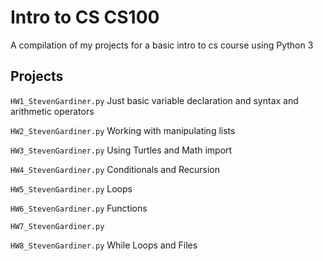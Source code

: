 # Intro to CS CS100
A compilation of my projects for a basic intro to cs course using Python 3

## Projects

`HW1_StevenGardiner.py` Just basic variable declaration and syntax and arithmetic operators

`HW2_StevenGardiner.py` Working with manipulating lists

`HW3_StevenGardiner.py` Using Turtles and Math import

`HW4_StevenGardiner.py` Conditionals and Recursion

`HW5_StevenGardiner.py` Loops

`HW6_StevenGardiner.py` Functions

`HW7_StevenGardiner.py` 

`HW8_StevenGardiner.py` While Loops and Files

